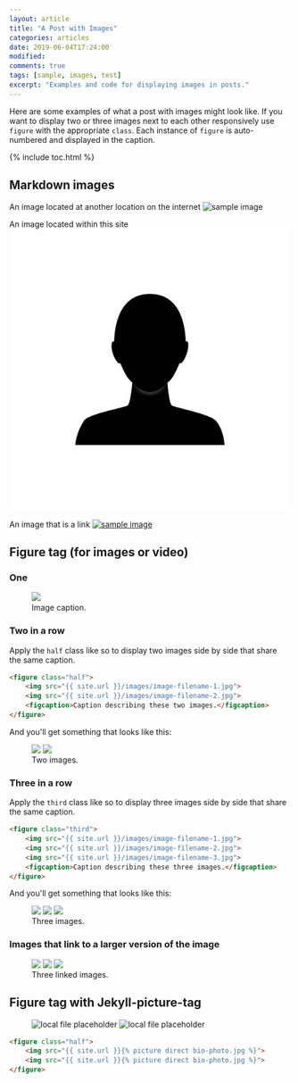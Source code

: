 ```yaml
---
layout: article
title: "A Post with Images"
categories: articles
date: 2019-06-04T17:24:00
modified:
comments: true
tags: [sample, images, test]
excerpt: "Examples and code for displaying images in posts."
---
```


Here are some examples of what a post with images might look like. If you want to display two or three images next to each other responsively use `figure` with the appropriate `class`. Each instance of `figure` is auto-numbered and displayed in the caption.

{% include toc.html %}

## Markdown images

An image located at another location on the internet
![sample image](https://placehold.it/900x450.gif "placeholder")

An image located within this site
![sample image 2](/images/bio-photo.jpg "local file placeholder")

An image that is a link
[![sample image](https://placehold.it/900x450.gif)](https://placehold.it "A simple image placeholder service.")

## Figure tag (for images or video)

### One

<figure>
	<a href="https://placehold.it/900x450.gif"><img src="https://placehold.it/900x450.gif"></a>
	<figcaption>Image caption.</figcaption>
</figure>

### Two in a row

Apply the `half` class like so to display two images side by side that share the same caption.

```html
<figure class="half">
	<img src="{{ site.url }}/images/image-filename-1.jpg">
	<img src="{{ site.url }}/images/image-filename-2.jpg">
	<figcaption>Caption describing these two images.</figcaption>
</figure>
```

And you'll get something that looks like this:

<figure class="half">
	<a href="https://placehold.it/1200x600.gif"><img src="https://placehold.it/900x450.gif"></a>
	<a href="https://placehold.it/1200x600.gif"><img src="https://placehold.it/900x450.gif"></a>
	<figcaption>Two images.</figcaption>
</figure>

### Three in a row

Apply the `third` class like so to display three images side by side that share the same caption.

```html
<figure class="third">
	<img src="{{ site.url }}/images/image-filename-1.jpg">
	<img src="{{ site.url }}/images/image-filename-2.jpg">
	<img src="{{ site.url }}/images/image-filename-3.jpg">
	<figcaption>Caption describing these three images.</figcaption>
</figure>
```

And you'll get something that looks like this:

<figure class="third">
	<img src="https://placehold.it/900x450.gif">
	<img src="https://placehold.it/900x450.gif">
	<img src="https://placehold.it/900x450.gif">
	<figcaption>Three images.</figcaption>
</figure>


### Images that link to a larger version of the image

<figure class="third">
	<a href="https://placehold.it/1200x600.gif"><img src="https://placehold.it/900x450.gif"></a>
	<a href="https://placehold.it/1200x600.gif"><img src="https://placehold.it/900x450.gif"></a>
	<a href="https://placehold.it/1200x600.gif"><img src="https://placehold.it/900x450.gif"></a>
	<figcaption>Three linked images.</figcaption>
</figure>


## Figure tag with Jekyll-picture-tag


<figure class="half">
  <img
    src="{% picture direct bio-photo.jpg %}"
    alt="local file placeholder">
  <img
    src="{% picture direct bio-photo.jpg %}"
    alt="local file placeholder">
</figure>


```html
<figure class="half">
	<img src="{{ site.url }}{% picture direct bio-photo.jpg %}">
	<img src="{{ site.url }}{% picture direct bio-photo.jpg %}">
</figure>
```

